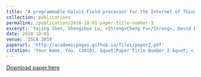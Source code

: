 ```yaml
---
title: "A programmable Galois Field processor for the Internet of Things"
collection: publications
permalink: /publication/2010-10-01-paper-title-number-3
excerpt: 'Yajing Chen, Shengshuo Lu, <Strong>Cheng Fu</Strong>, David Blaauw, Ronald Dreslinski Jr, Trevor Mudge, and Hun-Seok Kim'
date: 2010-10-01
venue: 'ISCA 2019'
paperurl: 'http://academicpages.github.io/files/paper2.pdf'
citation: 'Your Name, You. (2010). &quot;Paper Title Number 2.&quot; <i>Journal 1</i>. 1(2).'
---
```

<!-- This paper is about the number 2. The number 3 is left for future work.
 -->
[Download paper here](https://chengfu0118.github.io/files/ISCA17-GaloisField.pdf)

<!-- Recommended citation: Your Name, You. (2010). "Paper Title Number 2." <i>Journal 1</i>. 1(2). -->